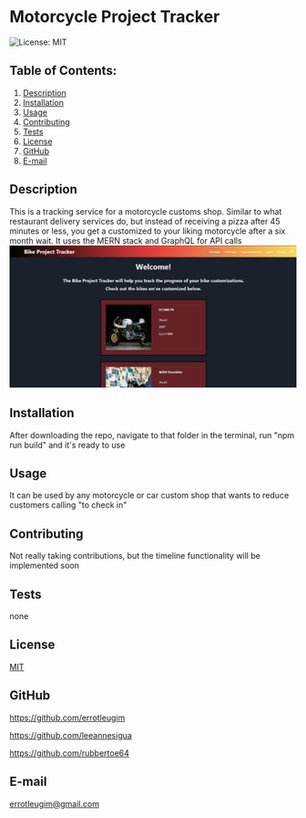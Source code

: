 # Motorcycle Project Tracker

![License: MIT](https://img.shields.io/badge/License-MIT-yellow.svg)

## Table of Contents:
  1. [Description](#description) 
  2. [Installation](#installation)
  3. [Usage](#usage)  
  4. [Contributing](#contributing)
  5. [Tests](#tests)
  6. [License](#license)
  7. [GitHub](#gitHub)
  8. [E-mail](#email)

## Description
This is a tracking service for a motorcycle customs shop. Similar to what restaurant delivery services do, but instead of receiving a pizza after 45 minutes or less, you get a customized to your liking motorcycle after a six month wait. It uses the MERN stack and GraphQL for API calls 
![Screenshot](https://github.com/Team3-bootcamp-project/MotorbikeProjectTracker/blob/main/screenshot.png)
## Installation
After downloading the repo, navigate to that folder in the terminal, run "npm run build" and it's ready to use

## Usage

It can be used by any motorcycle or car custom shop that wants to reduce customers calling "to check in"

## Contributing
Not really taking contributions, but the timeline functionality will be implemented soon

## Tests
none

## License
[MIT](https://choosealicense.com/licenses/mit/)

## GitHub
https://github.com/errotleugim

https://github.com/leeannesigua

https://github.com/rubbertoe64

## E-mail
errotleugim@gmail.com
